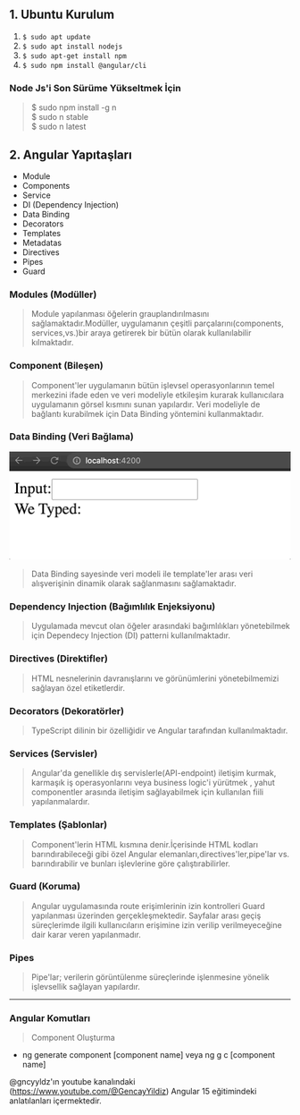 ## 1. Ubuntu Kurulum
1. ``` $ sudo apt update ```
2. ``` $ sudo apt install nodejs ```
3. ``` $ sudo apt-get install npm ```
4. ``` $ sudo npm install @angular/cli ```

 ###  Node Js'i Son Sürüme Yükseltmek İçin <br>
 > $ sudo npm install -g n <br>
 > $ sudo n stable <br>
 > $ sudo n latest  <br> 

## 2. Angular Yapıtaşları

* Module
* Components
* Service
* DI (Dependency Injection)
* Data Binding
* Decorators
* Templates
* Metadatas
* Directives
* Pipes
* Guard

### Modules (Modüller)
> Module yapılanması öğelerin grauplandırılmasını sağlamaktadır.Modüller, uygulamanın çeşitli parçalarını(components, services,vs.)bir araya getirerek bir bütün olarak kullanılabilir kılmaktadır.

### Component (Bileşen)
> Component'ler uygulamanın bütün işlevsel operasyonlarının temel merkezini ifade eden ve veri modeliyle etkileşim kurarak kullanıcılara uygulamanın görsel kısmını sunan yapılardır. 
> Veri modeliyle de bağlantı kurabilmek için Data Binding yöntemini kullanmaktadır. 

### Data Binding (Veri Bağlama)
![medium.com/codex/data-binding-in-angular-ecb206deb7d0](https://github.com/ebubekirdgn/Angular-15/blob/main/images/databinding.gif)

> Data Binding sayesinde veri modeli ile template'ler arası veri alışverişinin dinamik olarak sağlanmasını sağlamaktadır.

### Dependency Injection (Bağımlılık Enjeksiyonu)
>  Uygulamada mevcut olan öğeler arasındaki bağımlılıkları yönetebilmek için Dependecy Injection (DI) patterni kullanılmaktadır.

### Directives (Direktifler)
>  HTML nesnelerinin davranışlarını ve görünümlerini yönetebilmemizi sağlayan özel etiketlerdir.

### Decorators (Dekoratörler)
>  TypeScript dilinin bir özelliğidir ve Angular tarafından kullanılmaktadır.

### Services (Servisler)
>  Angular'da genellikle dış servislerle(API-endpoint) iletişim kurmak, karmaşık iş operasyonlarını veya business logic'i yürütmek , yahut componentler arasında iletişim sağlayabilmek için kullanılan fiili yapılanmalardır.


### Templates (Şablonlar)
>  Component'lerin HTML kısmına denir.İçerisinde HTML kodları barındırabileceği gibi özel Angular elemanları,directives'ler,pipe'lar vs. barındırabilir ve bunları işlevlerine göre çalıştırabilirler.

### Guard (Koruma)
>  Angular uygulamasında route erişimlerinin izin kontrolleri Guard yapılanması üzerinden gerçekleşmektedir.
>  Sayfalar arası geçiş süreçlerimde ilgili kullanıcıların erişimine izin verilip verilmeyeceğine dair karar veren yapılanmadır.
  
### Pipes
>  Pipe'lar; verilerin görüntülenme süreçlerinde işlenmesine yönelik işlevsellik sağlayan yapılardır.

<hr>

### Angular Komutları

> Component Oluşturma 
* ng generate component [component name] veya ng g c [component name]


















@gncyyldz'ın youtube kanalındaki (https://www.youtube.com/@GencayYildiz) Angular 15 eğitimindeki anlatılanları içermektedir.
